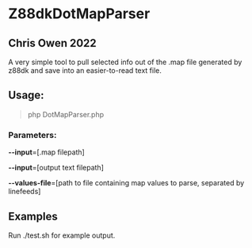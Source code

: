 # Z88dkDotMapParser
## Chris Owen 2022

A very simple tool to pull selected info out of the .map file generated by z88dk and save into an easier-to-read text file.

## Usage:

> php DotMapParser.php

### Parameters:

**--input**=[.map filepath]

**--input**=[output text filepath]

**--values-file**=[path to file containing map values to parse, separated by linefeeds]

## Examples

Run ./test.sh for example output.

